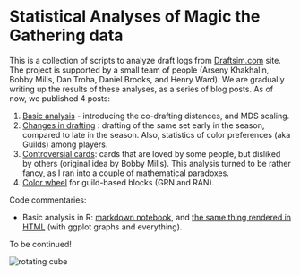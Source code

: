 Statistical Analyses of Magic the Gathering data
========================================

This is a collection of scripts to analyze draft logs from [Draftsim.com](http://draftsim.com) site. The project is supported by a small team of people (Arseny Khakhalin, Bobby Mills, Dan Troha, Daniel Brooks, and Henry Ward). We are gradually writing up the results of these analyses, as a series of blog posts. As of now, we published 4 posts:

1. [Basic analysis](https://draftsim.com/blog/draft-data-analysis/) - introducing the co-drafting distances, and MDS scaling.
2. [Changes in drafting](https://draftsim.com/blog/m19-format-evolution/) : drafting of the same set early in the season, compared to late  in the season. Also, statistics of color preferences (aka Guilds) among players.
3. [Controversial cards](https://draftsim.com/blog/guilds-of-ravnica-first-look/): cards that are loved by some people, but disliked by others (original idea by Bobby Mills). This analysis turned to be rather fancy, as I ran into a couple of mathematical paradoxes.
4. [Color wheel](https://draftsim.com/blog/ravnica-allegiance-first-look/) for guild-based blocks (GRN and RAN).

Code commentaries:

* Basic analysis in R: [markdown notebook](Arseny/writeup_intro.Rmd), and [the same thing rendered in HTML](http://htmlpreview.github.io/?https://github.com/khakhalin/MTG/blob/master/Arseny/writeup_intro.nb.html) (with ggplot graphs and everything).

To be continued!

![rotating cube](https://draftsim.com/wp-content/uploads/2018/08/rotating-m19-cube.gif)
